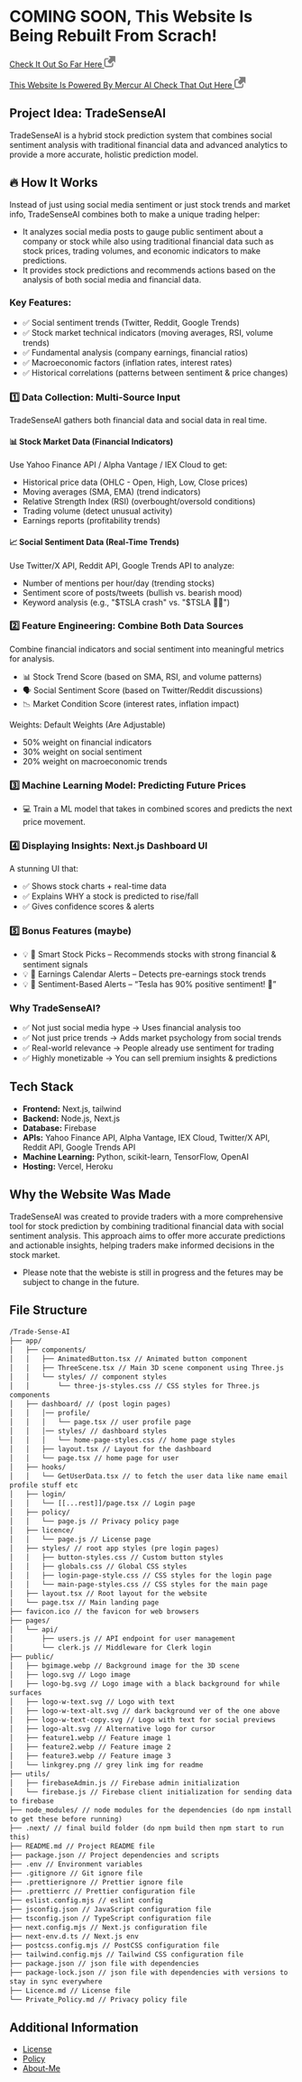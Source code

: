 # COMING SOON, This Website Is Being Rebuilt From Scrach!

<a href="https://trade-sense-ai-sigma.vercel.app">Check It Out So Far Here
<img src="./public/linkgrey.png" alt="Home" width="20"/>
</a>

<a href="https://trade-sense-ai-sigma.vercel.app">This Website Is Powered By Mercur AI Check That Out Here
<img src="./public/linkgrey.png" alt="Home" width="20"/>
</a>

## Project Idea: TradeSenseAI

TradeSenseAI is a hybrid stock prediction system that combines social sentiment analysis with traditional financial data and advanced analytics to provide a more accurate, holistic prediction model.

## 🔥 How It Works

Instead of just using social media sentiment or just stock trends and market info, TradeSenseAI combines both to make a unique trading helper:
- It analyzes social media posts to gauge public sentiment about a company or stock while also using traditional financial data such as stock prices, trading volumes, and economic indicators to make predictions.
- It provides stock predictions and recommends actions based on the analysis of both social media and financial data.

### Key Features:
- ✅ Social sentiment trends (Twitter, Reddit, Google Trends)
- ✅ Stock market technical indicators (moving averages, RSI, volume trends)
- ✅ Fundamental analysis (company earnings, financial ratios)
- ✅ Macroeconomic factors (inflation rates, interest rates)
- ✅ Historical correlations (patterns between sentiment & price changes)

### 1️⃣ Data Collection: Multi-Source Input
TradeSenseAI gathers both financial data and social data in real time.

#### 📊 Stock Market Data (Financial Indicators)
Use Yahoo Finance API / Alpha Vantage / IEX Cloud to get:
- Historical price data (OHLC - Open, High, Low, Close prices)
- Moving averages (SMA, EMA) (trend indicators)
- Relative Strength Index (RSI) (overbought/oversold conditions)
- Trading volume (detect unusual activity)
- Earnings reports (profitability trends)

#### 📈 Social Sentiment Data (Real-Time Trends)
Use Twitter/X API, Reddit API, Google Trends API to analyze:
- Number of mentions per hour/day (trending stocks)
- Sentiment score of posts/tweets (bullish vs. bearish mood)
- Keyword analysis (e.g., "$TSLA crash" vs. "$TSLA 🚀🚀")

### 2️⃣ Feature Engineering: Combine Both Data Sources
Combine financial indicators and social sentiment into meaningful metrics for analysis.

- 📊 Stock Trend Score (based on SMA, RSI, and volume patterns)
- 🗣 Social Sentiment Score (based on Twitter/Reddit discussions)
- 📉 Market Condition Score (interest rates, inflation impact)

Weights: Default Weights (Are Adjustable)
- 50% weight on financial indicators
- 30% weight on social sentiment
- 20% weight on macroeconomic trends


### 3️⃣ Machine Learning Model: Predicting Future Prices
- 💻 Train a ML model that takes in combined scores and predicts the next price movement.

### 4️⃣ Displaying Insights: Next.js Dashboard UI
A stunning UI that:
- ✅ Shows stock charts + real-time data
- ✅ Explains WHY a stock is predicted to rise/fall
- ✅ Gives confidence scores & alerts

### 5️⃣ Bonus Features (maybe)
- 💡 🚀 Smart Stock Picks – Recommends stocks with strong financial & sentiment signals
- 💡 📅 Earnings Calendar Alerts – Detects pre-earnings stock trends
- 💡 📢 Sentiment-Based Alerts – “Tesla has 90% positive sentiment! 🚀”

### Why TradeSenseAI?
- ✅ Not just social media hype → Uses financial analysis too
- ✅ Not just price trends → Adds market psychology from social trends
- ✅ Real-world relevance → People already use sentiment for trading
- ✅ Highly monetizable → You can sell premium insights & predictions

## Tech Stack
- **Frontend:** Next.js, tailwind
- **Backend:** Node.js, Next.js
- **Database:** Firebase
- **APIs:** Yahoo Finance API, Alpha Vantage, IEX Cloud, Twitter/X API, Reddit API, Google Trends API
- **Machine Learning:** Python, scikit-learn, TensorFlow, OpenAI
- **Hosting:** Vercel, Heroku

## Why the Website Was Made
TradeSenseAI was created to provide traders with a more comprehensive tool for stock prediction by combining traditional financial data with social sentiment analysis. This approach aims to offer more accurate predictions and actionable insights, helping traders make informed decisions in the stock market.
- Please note that the webiste is still in progress and the fetures may be subject to change in the future.

## File Structure
```plaintext
/Trade-Sense-AI
├── app/
│   ├── components/
│   │   ├── AnimatedButton.tsx // Animated button component
│   │   ├── ThreeScene.tsx // Main 3D scene component using Three.js
│   │   └── styles/ // component styles
│   │       └── three-js-styles.css // CSS styles for Three.js components
│   ├── dashboard/ // (post login pages)
│   │   │── profile/
│   │   │   └── page.tsx // user profile page
│   │   │── styles/ // dashboard styles
│   │   │   └── home-page-styles.css // home page styles
│   │   ├── layout.tsx // Layout for the dashboard
│   │   └── page.tsx // home page for user
│   ├── hooks/
│   │   └── GetUserData.tsx // to fetch the user data like name email profile stuff etc
│   ├── login/
│   │   └── [[...rest]]/page.tsx // Login page
│   ├── policy/
│   │   └── page.js // Privacy policy page
│   ├── licence/
│   │   └── page.js // License page
│   ├── styles/ // root app styles (pre login pages)
│   │   ├── button-styles.css // Custom button styles
│   │   ├── globals.css // Global CSS styles
│   │   ├── login-page-style.css // CSS styles for the login page
│   │   └── main-page-styles.css // CSS styles for the main page
│   ├── layout.tsx // Root layout for the website
│   └── page.tsx // Main landing page
├── favicon.ico // the favicon for web browsers
├── pages/
│   └── api/
│       ├── users.js // API endpoint for user management
│       └── clerk.js // Middleware for Clerk login
├── public/
│   ├── bgimage.webp // Background image for the 3D scene
│   ├── logo.svg // Logo image
│   ├── logo-bg.svg // Logo image with a black background for while surfaces
│   ├── logo-w-text.svg // Logo with text
│   ├── logo-w-text-alt.svg // dark background ver of the one above
│   ├── logo-w-text-copy.svg // Logo with text for social previews
│   ├── logo-alt.svg // Alternative logo for cursor
│   ├── feature1.webp // Feature image 1
│   ├── feature2.webp // Feature image 2
│   ├── feature3.webp // Feature image 3
│   └── linkgrey.png // grey link img for readme
├── utils/
│   ├── firebaseAdmin.js // Firebase admin initialization
│   └── firebase.js // Firebase client initialization for sending data to firebase
├── node_modules/ // node modules for the dependencies (do npm install to get these before running)
├── .next/ // final build folder (do npm build then npm start to run this)
├── README.md // Project README file
├── package.json // Project dependencies and scripts
├── .env // Environment variables
├── .gitignore // Git ignore file
├── .prettierignore // Prettier ignore file
├── .prettierrc // Prettier configuration file
├── eslist.config.mjs // eslint config
├── jsconfig.json // JavaScript configuration file
├── tsconfig.json // TypeScript configuration file
├── next.config.mjs // Next.js configuration file
├── next-env.d.ts // Next.js env
├── postcss.config.mjs // PostCSS configuration file
├── tailwind.config.mjs // Tailwind CSS configuration file
├── package.json // json file with dependencies
├── package-lock.json // json file with dependencies with versions to stay in sync everywhere
├── Licence.md // License file
└── Private_Policy.md // Privacy policy file
```

## Additional Information
- [License](Licence)
- [Policy](Private_Policy.md)
- [About-Me](https://github.com/HaiderMalikk)